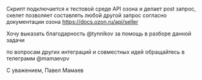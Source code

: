 Скрипт подключается к тестовой среде API озона и 
делает post запрос, скелет позволяет составлять любой
другой запрос согласно
документации озона https://docs.ozon.ru/api/seller


Хочу выказать благодарность @tynnikov за 
помощь в разборе данной задачи

по вопросам других интеграций и совместных идей 
обращайтесь в телеграмм @mamaevpv

С уважением, Павел Мамаев 

